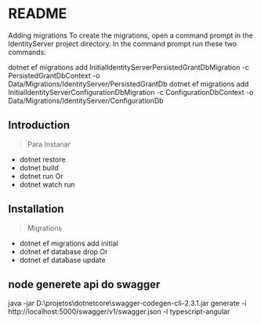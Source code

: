 # README #

Adding migrations
To create the migrations, open a command prompt in the IdentityServer project directory. In the command prompt run these two commands:

dotnet ef migrations add InitialIdentityServerPersistedGrantDbMigration -c PersistedGrantDbContext -o Data/Migrations/IdentityServer/PersistedGrantDb
dotnet ef migrations add InitialIdentityServerConfigurationDbMigration -c ConfigurationDbContext -o Data/Migrations/IdentityServer/ConfigurationDb


## Introduction

> Para Instanar 
* dotnet restore
* dotnet build
* dotnet run
Or
* dotnet watch run

## Installation

> Migrations
* dotnet ef migrations add initial
* dotnet ef database drop
Or
* dotnet ef database update



## node generete api do swagger
java -jar D:\projetos\dotnetcore\swagger-codegen-cli-2.3.1.jar generate -i http://localhost:5000/swagger/v1/swagger.json -l typescript-angular
